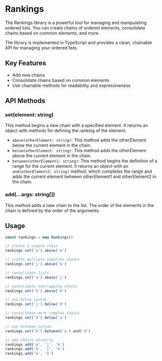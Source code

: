 # Rankings

The Rankings library is a powerful tool for managing and manipulating ordered lists. You can create chains of ordered elements, consolidate chains based on common elements, and more. 

The library is implemented in TypeScript and provides a clean, chainable API for managing your ordered lists.

## Key Features

- Add new chains
- Consolidate chains based on common elements
- Use chainable methods for readability and expressiveness

## API Methods

### set(element: string)

This method begins a new chain with a specified element. It returns an object with methods for defining the ranking of the element.

- `above(otherElement: string)`: This method adds the otherElement below the current element in the chain.
- `below(otherElement: string)`: This method adds the otherElement above the current element in the chain.
- `between(otherElement1: string)`: This method begins the definition of a range for the current element. It returns an object with an `and(otherElement2: string)` method, which completes the range and adds the current element between otherElement1 and otherElement2 in the chain.

### add(...args: string[])

This method adds a new chain to the list. The order of the elements in the chain is defined by the order of the arguments.

## Usage

```javascript
const rankings = new Rankings()

// create a simple chain
rankings.set('a').above('m')

// create multiple separate chains
rankings.set('j').above('k')

// consolidate lists
rankings.set('a').above('j')

// consolidate overlapping chains
rankings.set('k').above('m')

// use below syntax
rankings.set('j').below('d')

// consolidate more complex chains
rankings.set('d').below('a')

// use between syntax
rankings.set('b').between('a').and('d')

// add chains directly
rankings.add('a', 'j', 'k')
rankings.add('b', 'j', 'n')
rankings.add('m', 'n')
```
